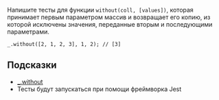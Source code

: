 Напишите тесты для функции `without(coll, [values])`, которая принимает первым параметром массив и возвращает его копию, из которой исключены значения, переданные вторым и последующими параметрами.
```
_.without([2, 1, 2, 3], 1, 2); // [3]
```

## Подсказки
- [_.without](https://lodash.com/docs/4.17.15#without)
- Тесты будут запускаться при помощи фреймворка Jest